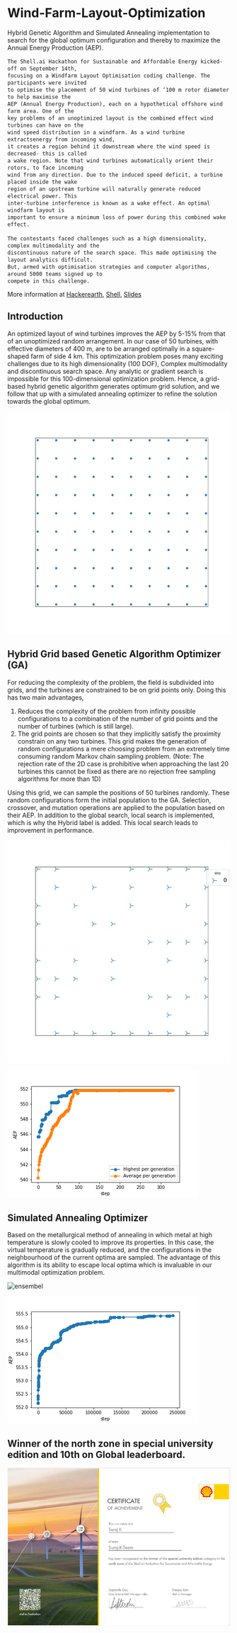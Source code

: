 # Wind-Farm-Layout-Optimization
Hybrid Genetic Algorithm and Simulated Annealing implementation to search for the global optimum configuration and thereby to maximize the Annual Energy Production (AEP). 

```
The Shell.ai Hackathon for Sustainable and Affordable Energy kicked-off on September 14th, 
focusing on a Windfarm Layout Optimisation coding challenge. The participants were invited
to optimise the placement of 50 wind turbines of ‘100 m rotor diameter to help maximise the 
AEP (Annual Energy Production), each on a hypothetical offshore wind farm area. One of the 
key problems of an unoptimized layout is the combined effect wind turbines can have on the
wind speed distribution in a windfarm. As a wind turbine extractsenergy from incoming wind,
it creates a region behind it downstream where the wind speed is decreased- this is called
a wake region. Note that wind turbines automatically orient their rotors, to face incoming 
wind from any direction. Due to the induced speed deficit, a turbine placed inside the wake
region of an upstream turbine will naturally generate reduced electrical power. This
inter-turbine interference is known as a wake effect. An optimal windfarm layout is
important to ensure a minimum loss of power during this combined wake effect.

The contestants faced challenges such as a high dimensionality, complex multimodality and the
discontinuous nature of the search space. This made optimising the layout analytics difficult.
But, armed with optimisation strategies and computer algorithms, around 5000 teams signed up to
compete in this challenge.
```

More information at [Hackerearth](https://www.hackerearth.com/challenges/competitive/shell-hackathon/), [Shell](https://www.shell.in/energy-and-innovation/ai-hackathon.html#vanity-aHR0cHM6Ly93d3cuc2hlbGwuaW4vaGFja2F0aG9uLmh0bWw), [Slides](https://www.slideshare.net/Surajk15/windfarm-shell-hackathon)

## Introduction 

An optimized layout of wind turbines improves the AEP by 5-15% from that of an unoptimized random arrangement. In our case of 50 turbines, with effective diameters of 400 m, are to be arranged optimally in a square-shaped farm of side 4 km. This optimization problem poses many exciting challenges due to its high dimensionality (100 DOF), Complex multimodality and discontinuous search space. Any analytic or gradient search is impossible for this 100-dimensional optimization problem. Hence, a grid-based hybrid genetic algorithm generates optimum grid solution, and we follow that up with a simulated annealing optimizer to refine the solution towards the global optimum.

![ensembel](/images/ensemble.gif)

## Hybrid Grid based Genetic Algorithm Optimizer (GA)

For reducing the complexity of the problem, the field is subdivided into grids, and the turbines are constrained to be on grid points only. Doing this has two main advantages, 

1. Reduces the complexity of the problem from infinity possible configurations to a combination of the number of grid points and the number of turbines (which is still large).
2. The grid points are chosen so that they implicitly satisfy the proximity constrain on any two turbines. This grid makes the generation of random configurations a mere choosing problem from an extremely time consuming random Markov chain sampling problem. (Note: The rejection rate of the 2D case is prohibitive when approaching the last 20 turbines this cannot be fixed as there are no rejection free sampling algorithms for more than 1D)

Using this grid, we can sample the positions of 50 turbines randomly. These random configurations form the initial population to the GA. Selection, crossover, and mutation operations are applied to the population based on their AEP. In addition to the global search, local search is implemented, which is why the Hybrid label is added. This local search leads to improvement in performance.

![ensembel](/images/GA2.gif)



![ensembel](/images/average_energy_step.png)

## Simulated Annealing Optimizer

Based on the metallurgical method of annealing in which metal at high temperature is slowly cooled to improve its properties. In this case, the virtual temperature is gradually reduced, and the configurations in the neighbourhood of the current optima are sampled. The advantage of this algorithm is its ability to escape local optima which is invaluable in our multimodal optimization problem. 

![ensembel](/images/simann2.gif)

![ensembel](/images/simann_energy_step.png)

## Winner of the north zone in special university edition and 10th on Global leaderboard.

![Certificate](/images/award.PNG)
